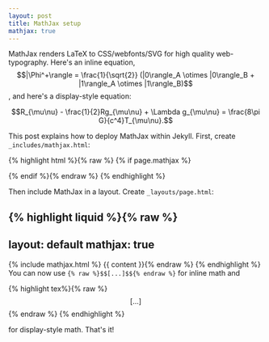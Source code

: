 ```yaml
---
layout: post
title: MathJax setup
mathjax: true
---
```


MathJax renders LaTeX to CSS/webfonts/SVG for high quality web-typography. Here's an inline equation,
$$|\Phi^+\rangle = \frac{1}{\sqrt{2}} (|0\rangle_A \otimes |0\rangle_B + |1\rangle_A \otimes |1\rangle_B)$$, and here's a display-style equation:

$$R_{\mu\nu} - \frac{1}{2}Rg_{\mu\nu} + \Lambda g_{\mu\nu} = \frac{8\pi G}{c^4}T_{\mu\nu}.$$

This post explains how to deploy MathJax within Jekyll. First, create `_includes/mathjax.html`:

{% highlight html %}{% raw %}
{% if page.mathjax %}
<script type="text/javascript" async
  src="https://cdnjs.clouwdflare.com/ajax/libs/mathjax/2.7.5/MathJax.js?config=TeX-MML-AM_CHTML">
</script>
{% endif %}{% endraw %}
{% endhighlight %}

Then include MathJax in a layout. Create `_layouts/page.html`:

{% highlight liquid %}{% raw %}
---
layout: default
mathjax: true
---
{% include mathjax.html %}
{{ content }}{% endraw %}
{% endhighlight %}
You can now use `{% raw %}$$[...]$${% endraw %}` for inline math and

{% highlight tex%}{% raw %}
$$[...]$${% endraw %}
{% endhighlight %}

for display-style math. That's it!
